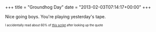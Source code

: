 +++
title = "Groundhog Day"
date = "2013-02-03T07:14:17+00:00"
+++

Nice going boys. You're playing yesterday's tape.

<small><small>I accidentally read about 60% of <a href="http://www.script-o-rama.com/movie_scripts/g/groundhog-day-script-transcript.html">this script</a> after looking up the quote</small></small>
			